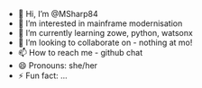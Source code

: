 - 👋 Hi, I’m @MSharp84
- 👀 I’m interested in mainframe modernisation
- 🌱 I’m currently learning zowe, python, watsonx
- 💞️ I’m looking to collaborate on - nothing at mo!
- 📫 How to reach me - github chat
- 😄 Pronouns: she/her
- ⚡ Fun fact: ...

<!---
MSharp84/MSharp84 is a ✨ special ✨ repository because its `README.md` (this file) appears on your GitHub profile.
You can click the Preview link to take a look at your changes.
--->
